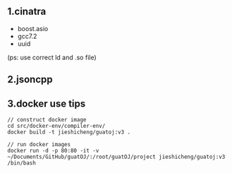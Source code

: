 ## 1.cinatra

* boost.asio
* gcc7.2
* uuid

(ps: use correct ld and .so file)

## 2.jsoncpp

## 3.docker use tips

```
// construct docker image
cd src/docker-env/compiler-env/ 
docker build -t jieshicheng/guatoj:v3 .

// run docker images
docker run -d -p 80:80 -it -v ~/Documents/GitHub/guatOJ/:/root/guatOJ/project jieshicheng/guatoj:v3 /bin/bash
```

